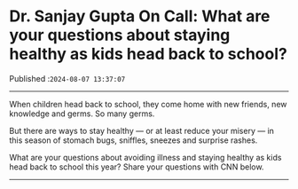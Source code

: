 # Dr. Sanjay Gupta On Call: What are your questions about staying healthy as kids head back to school?

Published :`2024-08-07 13:37:07`

---

When children head back to school, they come home with new friends, new knowledge and germs. So many germs.

But there are ways to stay healthy — or at least reduce your misery — in this season of stomach bugs, sniffles, sneezes and surprise rashes.

What are your questions about avoiding illness and staying healthy as kids head back to school this year? Share your questions with CNN below.

---

